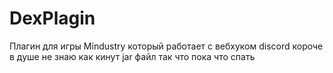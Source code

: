 # DexPlagin
Плагин для игры Mindustry который работает с вебхуком discord
короче в душе не знаю как кинут jar файл так что пока что спать